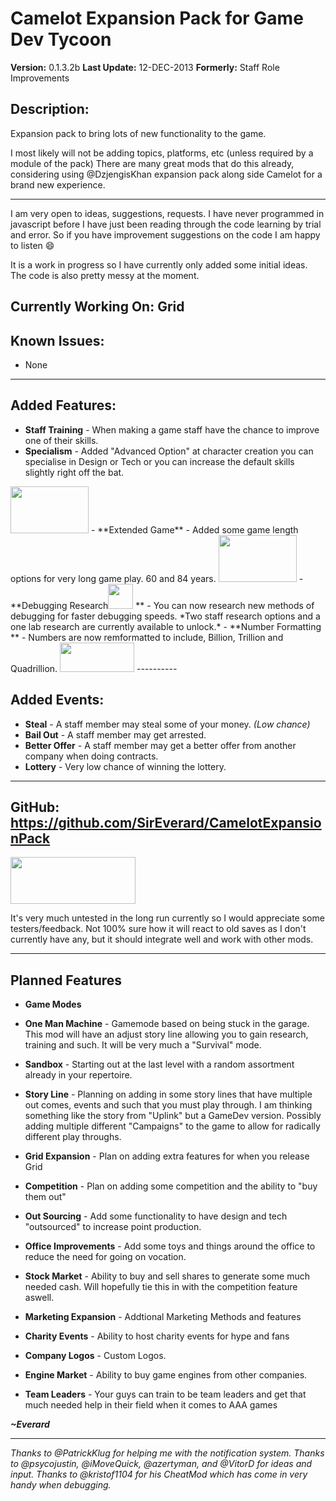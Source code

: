 Camelot Expansion Pack for Game Dev Tycoon
===========

**Version:** 0.1.3.2b
**Last Update:** 12-DEC-2013
**Formerly:** Staff Role Improvements 

**Description:**
----------
Expansion pack to bring lots of new functionality to the game.

I most likely will not be adding topics, platforms, etc (unless required by a module of the pack)
There are many great mods that do this already, considering using @DzjengisKhan expansion pack along side Camelot for a brand new experience. 

----------
I am very open to ideas, suggestions, requests.
I have never programmed in javascript before I have just been reading through the code learning by trial and error. So if you have improvement suggestions on the code I am happy to listen :smile: 

It is a work in progress so I have currently only added some initial ideas. The code is also pretty messy at the moment.

Currently Working On: Grid
----------


**Known Issues:**
----------
 - None


----------


**Added Features:**
----------
 - **Staff Training** - When making a game staff have the chance to improve one of their skills.
 - **Specialism** - Added "Advanced Option" at character creation you can specialise in Design or Tech or you can increase the default skills slightly right off the bat. 
<img src="http://puu.sh/5SC4u.png" width="125" height="75">
 - **Extended Game** - Added some game length options for very long game play. 60 and 84 years.
<img src="http://puu.sh/5SC47.png" width="125" height="75">
 - **Debugging Research<img src="/uploads/default/1503/bb9bec0cffae011b.png" width="40" height="40"> ** - You can now research new methods of debugging for faster debugging speeds. *Two staff research options and a one lab research are currently available to unlock.*
 - **Number Formatting ** - Numbers are now remformatted to include, Billion, Trillion and Quadrillion.
<img src="http://puu.sh/5SBL1.png" width="119" height="47">
----------


**Added Events:**
----------
 - **Steal** - A staff member may steal some of your money. *(Low chance)*
 - **Bail Out** - A staff member may get arrested.
 - **Better Offer** - A staff member may get a better offer from another company when doing contracts.
 - **Lottery** - Very low chance of winning the lottery.		


----------


**GitHub:** https://github.com/SirEverard/CamelotExpansionPack
----------
[<img src="/uploads/default/1506/10da684d12cd635e.png" width="200" height="75">][1] 

It's very much untested in the long run currently so I would appreciate some testers/feedback.
Not 100% sure how it will react to old saves as I don't currently have any, but it should integrate well and work with other mods.


----------


**Planned Features**
----------
  - **Game Modes**
 - **One Man Machine** - Gamemode based on being stuck in the garage.
This mod will have an adjust story line allowing you to gain research, training and such. 
It will be very much a "Survival" mode.
 - **Sandbox** - Starting out at the last level with a random assortment already in your repertoire.
 - **Story Line** - Planning on adding in some story lines that have multiple out comes, events and such that you must play through. I am thinking something like the story from "Uplink" but a GameDev version. Possibly adding multiple different "Campaigns" to the game to allow for radically different play throughs.

  - **Grid Expansion** - Plan on adding extra features for when you release Grid
  - **Competition** - Plan on adding some competition and the ability to "buy them out"
  - **Out Sourcing** - Add some functionality to have design and tech "outsourced" to increase point production.
  - **Office Improvements** - Add some toys and things around the office to reduce the need for going on vocation. 
  - **Stock Market** - Ability to buy and sell shares to generate some much needed cash. Will hopefully tie this in with the competition feature aswell. 
  - **Marketing Expansion** - Addtional Marketing Methods and features
 - **Charity Events** - Ability to host charity events for hype and fans
  - **Company Logos** - Custom Logos.
 - **Engine Market** - Ability to buy game engines from other companies.
 - **Team Leaders** - Your guys can train to be team leaders and get that much needed help in their field when it comes to AAA games

***~Everard***


----------


*Thanks to @PatrickKlug for helping me with the notification system.* 
*Thanks to @psycojustin, @iMoveQuick, @azertyman, and @VitorD for ideas and input.*
*Thanks to @kristof1104 for his CheatMod which has come in very handy when debugging.*


  [1]: https://github.com/SirEverard/CamelotExpansionPack/archive/master.zip
